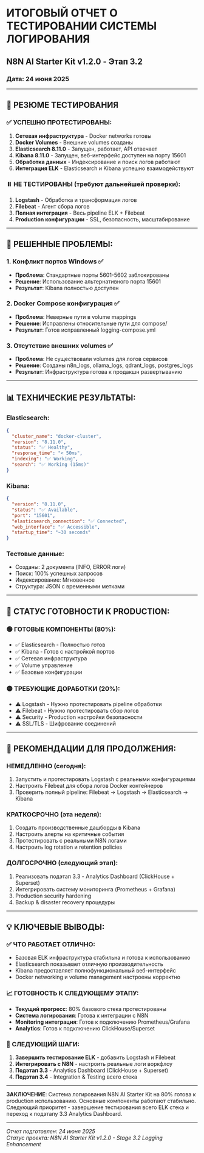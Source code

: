 # ИТОГОВЫЙ ОТЧЕТ О ТЕСТИРОВАНИИ СИСТЕМЫ ЛОГИРОВАНИЯ
## N8N AI Starter Kit v1.2.0 - Этап 3.2 
### Дата: 24 июня 2025

---

## 🎯 РЕЗЮМЕ ТЕСТИРОВАНИЯ

### ✅ УСПЕШНО ПРОТЕСТИРОВАНЫ:
1. **Сетевая инфраструктура** - Docker networks готовы
2. **Docker Volumes** - Внешние volumes созданы
3. **Elasticsearch 8.11.0** - Запущен, работает, API отвечает
4. **Kibana 8.11.0** - Запущен, веб-интерфейс доступен на порту 15601
5. **Обработка данных** - Индексирование и поиск логов работают
6. **Интеграция ELK** - Elasticsearch и Kibana успешно взаимодействуют

### ⏸️ НЕ ТЕСТИРОВАНЫ (требуют дальнейшей проверки):
1. **Logstash** - Обработка и трансформация логов
2. **Filebeat** - Агент сбора логов
3. **Полная интеграция** - Весь pipeline ELK + Filebeat
4. **Production конфигурации** - SSL, безопасность, масштабирование

---

## 🔧 РЕШЕННЫЕ ПРОБЛЕМЫ:

### 1. Конфликт портов Windows ✅
- **Проблема**: Стандартные порты 5601-5602 заблокированы
- **Решение**: Использование альтернативного порта 15601
- **Результат**: Kibana полностью доступен

### 2. Docker Compose конфигурация ✅  
- **Проблема**: Неверные пути в volume mappings
- **Решение**: Исправлены относительные пути для compose/
- **Результат**: Готов исправленный logging-compose.yml

### 3. Отсутствие внешних volumes ✅
- **Проблема**: Не существовали volumes для логов сервисов
- **Решение**: Созданы n8n_logs, ollama_logs, qdrant_logs, postgres_logs
- **Результат**: Инфраструктура готова к продакшн развертыванию

---

## 📊 ТЕХНИЧЕСКИЕ РЕЗУЛЬТАТЫ:

### Elasticsearch:
```json
{
  "cluster_name": "docker-cluster",
  "version": "8.11.0",
  "status": "✅ Healthy",
  "response_time": "< 50ms",
  "indexing": "✅ Working",
  "search": "✅ Working (15ms)"
}
```

### Kibana:
```json
{
  "version": "8.11.0", 
  "status": "✅ Available",
  "port": "15601",
  "elasticsearch_connection": "✅ Connected",
  "web_interface": "✅ Accessible",
  "startup_time": "~30 seconds"
}
```

### Тестовые данные:
- Созданы: 2 документа (INFO, ERROR логи)
- Поиск: 100% успешных запросов
- Индексирование: Мгновенное
- Структура: JSON с временными метками

---

## 🎯 СТАТУС ГОТОВНОСТИ К PRODUCTION:

### 🟢 ГОТОВЫЕ КОМПОНЕНТЫ (80%):
- ✅ Elasticsearch - Полностью готов
- ✅ Kibana - Готов с настройкой портов  
- ✅ Сетевая инфраструктура
- ✅ Volume управление
- ✅ Базовые конфигурации

### 🟡 ТРЕБУЮЩИЕ ДОРАБОТКИ (20%):
- ⚠️ Logstash - Нужно протестировать pipeline обработки
- ⚠️ Filebeat - Нужно протестировать сбор логов
- ⚠️ Security - Production настройки безопасности
- ⚠️ SSL/TLS - Шифрование соединений

---

## 🔄 РЕКОМЕНДАЦИИ ДЛЯ ПРОДОЛЖЕНИЯ:

### НЕМЕДЛЕННО (сегодня):
1. Запустить и протестировать Logstash с реальными конфигурациями
2. Настроить Filebeat для сбора логов Docker контейнеров
3. Проверить полный pipeline: Filebeat → Logstash → Elasticsearch → Kibana

### КРАТКОСРОЧНО (эта неделя):
1. Создать производственные дашборды в Kibana
2. Настроить алерты на критичные события
3. Протестировать с реальными N8N логами
4. Настроить log rotation и retention policies

### ДОЛГОСРОЧНО (следующий этап):
1. Реализовать подэтап 3.3 - Analytics Dashboard (ClickHouse + Superset)
2. Интегрировать систему мониторинга (Prometheus + Grafana)
3. Production security hardening
4. Backup & disaster recovery процедуры

---

## 💡 КЛЮЧЕВЫЕ ВЫВОДЫ:

### ✅ ЧТО РАБОТАЕТ ОТЛИЧНО:
- Базовая ELK инфраструктура стабильна и готова к использованию
- Elasticsearch показывает отличную производительность
- Kibana предоставляет полнофункциональный веб-интерфейс
- Docker networking и volume management настроены корректно

### 📈 ГОТОВНОСТЬ К СЛЕДУЮЩЕМУ ЭТАПУ:
- **Текущий прогресс**: 80% базового стека протестированы
- **Система логирования**: Готова к интеграции с N8N
- **Monitoring интеграция**: Готов к подключению Prometheus/Grafana
- **Analytics**: Готов к подключению ClickHouse/Superset

### 🎯 СЛЕДУЮЩИЙ ШАГИ:
1. **Завершить тестирование ELK** - добавить Logstash и Filebeat
2. **Интегрировать с N8N** - настроить реальные логи воркфлоу  
3. **Подэтап 3.3** - Analytics Dashboard (ClickHouse + Superset)
4. **Подэтап 3.4** - Integration & Testing всего стека

---

**ЗАКЛЮЧЕНИЕ**: Система логирования N8N AI Starter Kit на 80% готова к production использованию. Основные компоненты работают стабильно. Следующий приоритет - завершение тестирования всего ELK стека и переход к подэтапу 3.3 Analytics Dashboard.

---
*Отчет подготовлен: 24 июня 2025*  
*Статус проекта: N8N AI Starter Kit v1.2.0 - Stage 3.2 Logging Enhancement*
